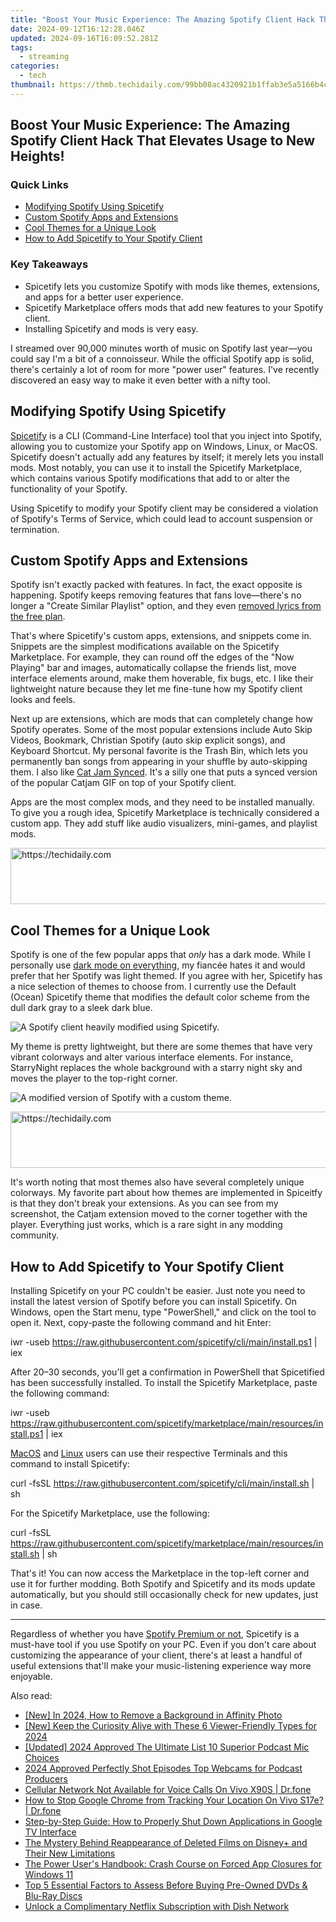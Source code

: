 ```yaml
---
title: "Boost Your Music Experience: The Amazing Spotify Client Hack That Elevates Usage to New Heights!"
date: 2024-09-12T16:12:28.046Z
updated: 2024-09-16T16:09:52.281Z
tags:
  - streaming
categories:
  - tech
thumbnail: https://thmb.techidaily.com/99bb08ac4320921b1ffab3e5a5166b4c117aac2cf8ab3a2d0b2277eb6b26d486.jpg
---
```


## Boost Your Music Experience: The Amazing Spotify Client Hack That Elevates Usage to New Heights!

### Quick Links

* [Modifying Spotify Using Spicetify](https://fox-helps.techidaily.com/in-2024-creating-a-spherical-experience-best-practices-for-panoramic-film-9-essentials/)
* [Custom Spotify Apps and Extensions](https://android-unlock.techidaily.com/how-to-unlock-vivo-s17-phone-without-google-account-by-drfone-android/)
* [Cool Themes for a Unique Look](https://some-guidance.techidaily.com/in-2024-the-complete-blueprint-for-iphone-podcast-downloads/)
* [How to Add Spicetify to Your Spotify Client](https://bypass-frp.techidaily.com/in-2024-how-to-bypass-frp-from-vivo-y36-by-drfone-android/)

### Key Takeaways

* Spicetify lets you customize Spotify with mods like themes, extensions, and apps for a better user experience.
* Spicetify Marketplace offers mods that add new features to your Spotify client.
* Installing Spicetify and mods is very easy.

 I streamed over 90,000 minutes worth of music on Spotify last year—you could say I'm a bit of a connoisseur. While the official Spotify app is solid, there's certainly a lot of room for more "power user" features. I've recently discovered an easy way to make it even better with a nifty tool.

##  Modifying Spotify Using Spicetify

[Spicetify](https://spicetify.app/) is a CLI (Command-Line Interface) tool that you inject into Spotify, allowing you to customize your Spotify app on Windows, Linux, or MacOS. Spicetify doesn't actually add any features by itself; it merely lets you install mods. Most notably, you can use it to install the Spicetify Marketplace, which contains various Spotify modifications that add to or alter the functionality of your Spotify.

 Using Spicetify to modify your Spotify client may be considered a violation of Spotify's Terms of Service, which could lead to account suspension or termination.

##  Custom Spotify Apps and Extensions

 Spotify isn't exactly packed with features. In fact, the exact opposite is happening. Spotify keeps removing features that fans love—there's no longer a "Create Similar Playlist" option, and they even [removed lyrics from the free plan](https://fox-access.techidaily.com/new-2024-approved-saturation-perfection-tool/).

 That's where Spicetify's custom apps, extensions, and snippets come in. Snippets are the simplest modifications available on the Spicetify Marketplace. For example, they can round off the edges of the "Now Playing" bar and images, automatically collapse the friends list, move interface elements around, make them hoverable, fix bugs, etc. I like their lightweight nature because they let me fine-tune how my Spotify client looks and feels.

 Next up are extensions, which are mods that can completely change how Spotify operates. Some of the most popular extensions include Auto Skip Videos, Bookmark, Christian Spotify (auto skip explicit songs), and Keyboard Shortcut. My personal favorite is the Trash Bin, which lets you permanently ban songs from appearing in your shuffle by auto-skipping them. I also like [Cat Jam Synced](https://github.com/BlafKing/spicetify-cat-jam-synced). It's a silly one that puts a synced version of the popular Catjam GIF on top of your Spotify client.

 Apps are the most complex mods, and they need to be installed manually. To give you a rough idea, Spicetify Marketplace is technically considered a custom app. They add stuff like audio visualizers, mini-games, and playlist mods.

<!-- affiliate ads begin -->
<a href="https://ephamedtechinc.pxf.io/c/5597632/2137216/26400" target="_top" id="2137216">
  <img src="//a.impactradius-go.com/display-ad/26400-2137216" border="0" alt="https://techidaily.com" width="728" height="90"/>
</a>
<img height="0" width="0" src="https://ephamedtechinc.pxf.io/i/5597632/2137216/26400" style="position:absolute;visibility:hidden;" border="0" />
<!-- affiliate ads end -->

##  Cool Themes for a Unique Look

 Spotify is one of the few popular apps that _only_ has a dark mode. While I personally use [dark mode on everything](https://pokemon-go-android.techidaily.com/in-2024-hacks-to-do-pokemon-go-trainer-battles-for-honor-70-lite-5g-drfone-by-drfone-virtual-android/), my fiancée hates it and would prefer that her Spotify was light themed. If you agree with her, Spicetify has a nice selection of themes to choose from. I currently use the Default (Ocean) Spicetify theme that modifies the default color scheme from the dull dark gray to a sleek dark blue.

![A Spotify client heavily modified using Spicetify.](https://static1.howtogeekimages.com/wordpress/wp-content/uploads/2024/05/2024-05-22_17h22_27.png) 

 My theme is pretty lightweight, but there are some themes that have very vibrant colorways and alter various interface elements. For instance, StarryNight replaces the whole background with a starry night sky and moves the player to the top-right corner.

![A modified version of Spotify with a custom theme.](https://static1.howtogeekimages.com/wordpress/wp-content/uploads/2024/05/souicy.png) 

<!-- affiliate ads begin -->
<a href="https://ephamedtechinc.pxf.io/c/5597632/2137206/26400" target="_top" id="2137206">
  <img src="//a.impactradius-go.com/display-ad/26400-2137206" border="0" alt="https://techidaily.com" width="728" height="90"/>
</a>
<img height="0" width="0" src="https://ephamedtechinc.pxf.io/i/5597632/2137206/26400" style="position:absolute;visibility:hidden;" border="0" />
<!-- affiliate ads end -->

 It's worth noting that most themes also have several completely unique colorways. My favorite part about how themes are implemented in Spiceitfy is that they don't break your extensions. As you can see from my screenshot, the Catjam extension moved to the corner together with the player. Everything just works, which is a rare sight in any modding community.

##  How to Add Spicetify to Your Spotify Client

 Installing Spicetify on your PC couldn't be easier. Just note you need to install the latest version of Spotify before you can install Spicetify. On Windows, open the Start menu, type "PowerShell," and click on the tool to open it. Next, copy-paste the following command and hit Enter:

iwr -useb https://raw.githubusercontent.com/spicetify/cli/main/install.ps1 | iex

 After 20–30 seconds, you'll get a confirmation in PowerShell that Spicetified has been successfully installed. To install the Spicetify Marketplace, paste the following command:

iwr -useb https://raw.githubusercontent.com/spicetify/marketplace/main/resources/install.ps1 | iex

[MacOS](https://youtube-clips.techidaily.com/boost-your-revenue-yielding-earnings-from-youtube-at-500-followers-for-2024/) and [Linux](https://fake-location.techidaily.com/best-10-mock-location-apps-worth-trying-on-realme-narzo-60-pro-5g-drfone-by-drfone-virtual-android/) users can use their respective Terminals and this command to install Spicetify:

curl -fsSL https://raw.githubusercontent.com/spicetify/cli/main/install.sh | sh

 For the Spicetify Marketplace, use the following:

curl -fsSL https://raw.githubusercontent.com/spicetify/marketplace/main/resources/install.sh | sh

 That's it! You can now access the Marketplace in the top-left corner and use it for further modding. Both Spotify and Spicetify and its mods update automatically, but you should still occasionally check for new updates, just in case.

---

 Regardless of whether you have [Spotify Premium or not](https://twitter-videos.techidaily.com/new-in-2024-digital-drama-videoviral-sagas-unfold-online/), Spicetify is a must-have tool if you use Spotify on your PC. Even if you don't care about customizing the appearance of your client, there's at least a handful of useful extensions that'll make your music-listening experience way more enjoyable.

<ins class="adsbygoogle"
     style="display:block"
     data-ad-format="autorelaxed"
     data-ad-client="ca-pub-7571918770474297"
     data-ad-slot="1223367746"></ins>

<ins class="adsbygoogle"
     style="display:block"
     data-ad-client="ca-pub-7571918770474297"
     data-ad-slot="8358498916"
     data-ad-format="auto"
     data-full-width-responsive="true"></ins>

<span class="atpl-alsoreadstyle">Also read:</span>
<div><ul>
<li><a href="https://fox-access.techidaily.com/new-in-2024-how-to-remove-a-background-in-affinity-photo/"><u>[New] In 2024, How to Remove a Background in Affinity Photo</u></a></li>
<li><a href="https://fox-glue.techidaily.com/new-keep-the-curiosity-alive-with-these-6-viewer-friendly-types-for-2024/"><u>[New] Keep the Curiosity Alive with These 6 Viewer-Friendly Types for 2024</u></a></li>
<li><a href="https://fox-helps.techidaily.com/updated-2024-approved-the-ultimate-list-10-superior-podcast-mic-choices/"><u>[Updated] 2024 Approved The Ultimate List 10 Superior Podcast Mic Choices</u></a></li>
<li><a href="https://article-posts.techidaily.com/2024-approved-perfectly-shot-episodes-top-webcams-for-podcast-producers/"><u>2024 Approved Perfectly Shot Episodes Top Webcams for Podcast Producers</u></a></li>
<li><a href="https://howto.techidaily.com/cellular-network-not-available-for-voice-calls-on-vivo-x90s-drfone-by-drfone-fix-android-problems-fix-android-problems/"><u>Cellular Network Not Available for Voice Calls On Vivo X90S | Dr.fone</u></a></li>
<li><a href="https://fake-location.techidaily.com/how-to-stop-google-chrome-from-tracking-your-location-on-vivo-s17e-drfone-by-drfone-virtual-android/"><u>How to Stop Google Chrome from Tracking Your Location On Vivo S17e? | Dr.fone</u></a></li>
<li><a href="https://media-tips.techidaily.com/step-by-step-guide-how-to-properly-shut-down-applications-in-google-tv-interface/"><u>Step-by-Step Guide: How to Properly Shut Down Applications in Google TV Interface</u></a></li>
<li><a href="https://media-tips.techidaily.com/the-mystery-behind-reappearance-of-deleted-films-on-disneyplus-and-their-new-limitations/"><u>The Mystery Behind Reappearance of Deleted Films on Disney+ and Their New Limitations</u></a></li>
<li><a href="https://win-forum.techidaily.com/the-power-users-handbook-crash-course-on-forced-app-closures-for-windows-11/"><u>The Power User's Handbook: Crash Course on Forced App Closures for Windows 11</u></a></li>
<li><a href="https://media-tips.techidaily.com/top-5-essential-factors-to-assess-before-buying-pre-owned-dvds-and-blu-ray-discs/"><u>Top 5 Essential Factors to Assess Before Buying Pre-Owned DVDs & Blu-Ray Discs</u></a></li>
<li><a href="https://media-tips.techidaily.com/unlock-a-complimentary-netflix-subscription-with-dish-network/"><u>Unlock a Complimentary Netflix Subscription with Dish Network</u></a></li>
</ul></div>

